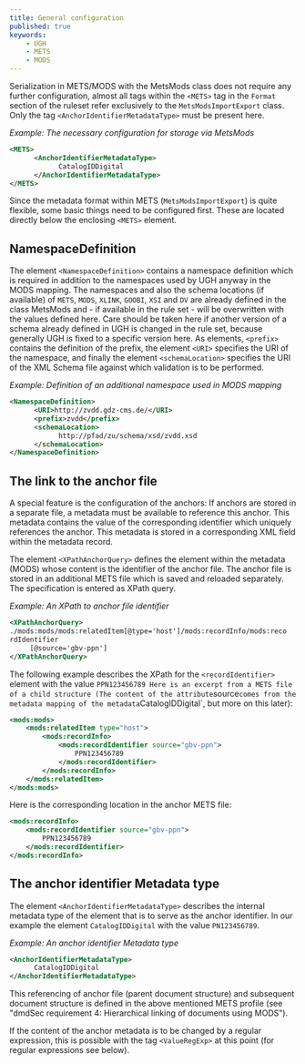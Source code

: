 ```yaml
---
title: General configuration
published: true
keywords:
    - UGH
    - METS
    - MODS
---
```


Serialization in METS/MODS with the MetsMods class does not require any further configuration, almost all tags within the `<METS>` tag in the `Format` section of the ruleset refer exclusively to the `MetsModsImportExport` class. Only the tag `<AnchorIdentifierMetadataType>` must be present here.

_Example: The necessary configuration for storage via MetsMods_

```xml
<METS>
      <AnchorIdentifierMetadataType>
            CatalogIDDigital
      </AnchorIdentifierMetadataType>
</METS>
```

Since the metadata format within METS (`MetsModsImportExport`) is quite flexible, some basic things need to be configured first. These are located directly below the enclosing `<METS>` element.

## NamespaceDefinition

The element `<NamespaceDefinition>` contains a namespace definition which is required in addition to the namespaces used by UGH anyway in the MODS mapping. The namespaces and also the schema locations (if available) of `METS`, `MODS`, `XLINK`, `GOOBI`, `XSI` and `DV` are already defined in the class MetsMods and - if available in the rule set - will be overwritten with the values defined here. Care should be taken here if another version of a schema already defined in UGH is changed in the rule set, because generally UGH is fixed to a specific version here. As elements, `<prefix>` contains the definition of the prefix, the element `<URI>` specifies the URI of the namespace, and finally the element `<schemaLocation>` specifies the URI of the XML Schema file against which validation is to be performed.

_Example: Definition of an additional namespace used in MODS mapping_

```xml
<NamespaceDefinition>
      <URI>http://zvdd.gdz-cms.de/</URI>
      <prefix>zvdd</prefix>
      <schemaLocation>
            http://pfad/zu/schema/xsd/zvdd.xsd
      </schemaLocation>
</NamespaceDefinition>
```

## The link to the anchor file

A special feature is the configuration of the anchors: If anchors are stored in a separate file, a metadata must be available to reference this anchor. This metadata contains the value of the corresponding identifier which uniquely references the anchor. This metadata is stored in a corresponding XML field within the metadata record.

The element `<XPathAnchorQuery>` defines the element within the metadata (MODS) whose content is the identifier of the anchor file. The anchor file is stored in an additional METS file which is saved and reloaded separately. The specification is entered as XPath query.

_Example: An XPath to anchor file identifier_

```xml
<XPathAnchorQuery> 
./mods:mods/mods:relatedItem[@type='host']/mods:recordInfo/mods:reco
rdIdentifier
     [@source='gbv-ppn']
</XPathAnchorQuery>
```

The following example describes the XPath for the `<recordIdentifier>` element with the value `PPN123456789 Here is an excerpt from a METS file of a child structure (The content of the attribute`source`comes from the metadata mapping of the metadata`CatalogIDDigital\`, but more on this later):

```xml
<mods:mods>
    <mods:relatedItem type="host">
        <mods:recordInfo>
            <mods:recordIdentifier source="gbv-ppn">
                PPN123456789
            </mods:recordIdentifier>
        </mods:recordInfo>
    </mods:relatedItem>
</mods:mods>
```

Here is the corresponding location in the anchor METS file:

```xml
<mods:recordInfo>
    <mods:recordIdentifier source="gbv-ppn">
        PPN123456789
    </mods:recordIdentifier>
</mods:recordInfo>
```

## The anchor identifier Metadata type

The element `<AnchorIdentifierMetadataType>` describes the internal metadata type of the element that is to serve as the anchor identifier. In our example the element `CatalogIDDigital` with the value `PN123456789`.

_Example: An anchor identifier Metadata type_

```xml
<AnchorIdentifierMetadataType>
      CatalogIDDigital
</AnchorIdentifierMetadataType>
```

This referencing of anchor file (parent document structure) and subsequent document structure is defined in the above mentioned METS profile (see "dmdSec requirement 4: Hierarchical linking of documents using MODS").

If the content of the anchor metadata is to be changed by a regular expression, this is possible with the tag `<ValueRegExp>` at this point (for regular expressions see below).

